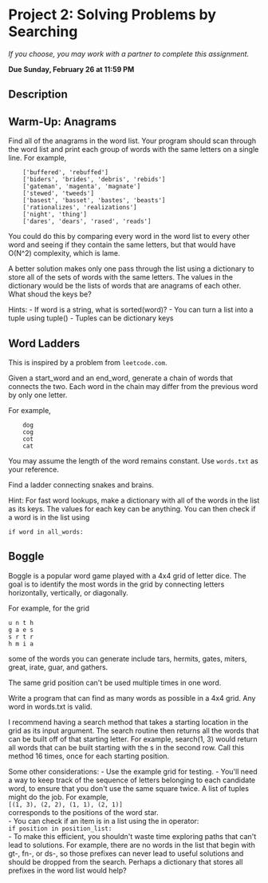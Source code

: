 # Project 2: Solving Problems by Searching

*If you choose, you may work with a partner to complete this
assignment.*

**Due Sunday, February 26 at 11:59 PM**

## Description



## Warm-Up: Anagrams

Find all of the anagrams in the word list. Your program should
scan through the word list and print each group of words with the
same letters on a single line. For example,

```
    ['buffered', 'rebuffed']
    ['biders', 'brides', 'debris', 'rebids']
    ['gateman', 'magenta', 'magnate']
    ['stewed', 'tweeds']
    ['basest', 'basset', 'bastes', 'beasts']
    ['rationalizes', 'realizations']
    ['night', 'thing']
    ['dares', 'dears', 'rased', 'reads']
```   
   
You could do this by comparing every word in the word list to
every other word and seeing if they contain the same letters, but
that would have O(N^2) complexity, which is lame.

A better solution makes only one pass through the list using a
dictionary to store all of the sets of words with the same letters.
The values in the dictionary would be the lists of words that are
anagrams of each other. What shoud the keys be?

Hints:
    - If word is a string, what is sorted(word)?
    - You can turn a list into a tuple using tuple()
    - Tuples can be dictionary keys
    
    
    
## Word Ladders

This is inspired by a problem from `leetcode.com`.

Given a start_word and an end_word, generate a chain of words that 
connects the two. Each word in the chain may differ from the previous
word by only one letter.

For example,

```    
    dog
    cog
    cot
    cat
``` 

You may assume the length of the word remains constant. Use `words.txt`
as your reference.

Find a ladder connecting snakes and brains.

Hint: For fast word lookups, make a dictionary with all of the words
in the list as its keys. The values for each key can be anything.
You can then check if a word is in the list using

```
if word in all_words:
```

## Boggle

Boggle is a popular word game played with a 4x4 grid of letter dice.
The goal is to identify the most words in the grid by connecting
letters horizontally, vertically, or diagonally.

For example, for the grid

```
u n t h
g a e s
s r t r
h m i a
```

some of the words you can generate include tars, hermits, gates,
miters, great, irate, guar, and gathers.

The same grid position can't be used multiple times in one word.

Write a program that can find as many words as possible in a 4x4
grid. Any word in words.txt is valid.

I recommend having a search method that takes a starting location in
the grid as its input argument. The search routine then returns all
the words that can be built off of that starting letter. For example,
search(1, 3) would return all words that can be built starting with
the s in the second row. Call this method 16 times, once for each 
starting position.

Some other considerations:
    - Use the example grid for testing.
    - You'll need a way to keep track of the sequence of letters
    belonging to each candidate word, to ensure that you don't use
    the same square twice. A list of tuples might do the job. For
    example,    
        ```
        [(1, 3), (2, 2), (1, 1), (2, 1)]
        ```    
    corresponds to the positions of the word star.     
    - You can check if an item is in a list using the in operator:    
    ```
        if position in position_list:
    ```    
    - To make this efficient, you shouldn't waste time exploring
    paths that can't lead to solutions. For example, there are no
    words in the list that begin with gt-, fn-, or ds-, so those 
    prefixes can never lead to useful solutions and should be 
    dropped from the search. Perhaps a dictionary that stores all
    prefixes in the word list would help?
    

